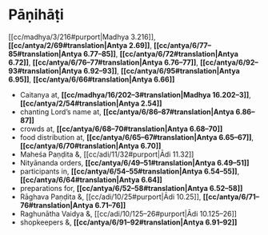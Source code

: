# Pāṇihāṭi

[[cc/madhya/3/216#purport|Madhya 3.216]], **[[cc/antya/2/69#translation|Antya 2.69]]**, **[[cc/antya/6/77–85#translation|Antya 6.77–85]]**, **[[cc/antya/6/72#translation|Antya 6.72]]**, **[[cc/antya/6/76–77#translation|Antya 6.76–77]]**, **[[cc/antya/6/92–93#translation|Antya 6.92–93]]**, **[[cc/antya/6/95#translation|Antya 6.95]]**, **[[cc/antya/6/66#translation|Antya 6.66]]**

* Caitanya at, **[[cc/madhya/16/202–3#translation|Madhya 16.202–3]]**, **[[cc/antya/2/54#translation|Antya 2.54]]**
* chanting Lord’s name at, **[[cc/antya/6/86–87#translation|Antya 6.86–87]]**
* crowds at, **[[cc/antya/6/68–70#translation|Antya 6.68–70]]**
* food distribution at, **[[cc/antya/6/65–67#translation|Antya 6.65–67]]**, **[[cc/antya/6/70#translation|Antya 6.70]]**
* Maheśa Paṇḍita &, [[cc/adi/11/32#purport|Ādi 11.32]]
* Nityānanda orders, **[[cc/antya/6/49–51#translation|Antya 6.49–51]]**
* participants in, **[[cc/antya/6/54–55#translation|Antya 6.54–55]]**, **[[cc/antya/6/64#translation|Antya 6.64]]**
* preparations for, **[[cc/antya/6/52–58#translation|Antya 6.52–58]]**
* Rāghava Paṇḍita &, [[cc/adi/10/25#purport|Ādi 10.25]], **[[cc/antya/6/71–76#translation|Antya 6.71–76]]**
* Raghunātha Vaidya &, [[cc/adi/10/125–26#purport|Ādi 10.125–26]]
* shopkeepers &, **[[cc/antya/6/91–92#translation|Antya 6.91–92]]**
